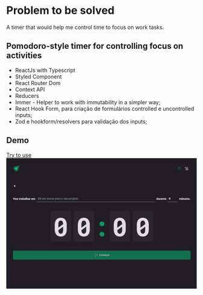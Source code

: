 # Problem to be solved

A timer that would help me control time to focus on work tasks.

## Pomodoro-style timer for controlling focus on activities 

- ReactJs with Typescript
- Styled Component
- React Router Dom
- Context API
- Reducers
- Immer - Helper to work with immutability in a simpler way;
- React Hook Form, para criação de formulários controlled e uncontrolled inputs;
- Zod e hookform/resolvers para validação dos inputs;

## Demo
[Try to use](https://ageurdo.github.io/timer-to-do/)</br>
![Click to view demo](src/assets/Timmer_Pomodoro_Style.gif)
